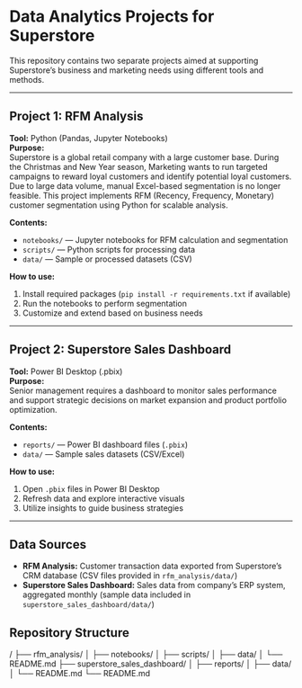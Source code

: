 # Data Analytics Projects for Superstore

This repository contains two separate projects aimed at supporting Superstore’s business and marketing needs using different tools and methods.

---

## Project 1: RFM Analysis

**Tool:** Python (Pandas, Jupyter Notebooks)  
**Purpose:**  
Superstore is a global retail company with a large customer base. During the Christmas and New Year season, Marketing wants to run targeted campaigns to reward loyal customers and identify potential loyal customers.  
Due to large data volume, manual Excel-based segmentation is no longer feasible. This project implements RFM (Recency, Frequency, Monetary) customer segmentation using Python for scalable analysis.

**Contents:**  
- `notebooks/` — Jupyter notebooks for RFM calculation and segmentation  
- `scripts/` — Python scripts for processing data  
- `data/` — Sample or processed datasets (CSV)

**How to use:**  
1. Install required packages (`pip install -r requirements.txt` if available)  
2. Run the notebooks to perform segmentation  
3. Customize and extend based on business needs

---

## Project 2: Superstore Sales Dashboard

**Tool:** Power BI Desktop (.pbix)  
**Purpose:**  
Senior management requires a dashboard to monitor sales performance and support strategic decisions on market expansion and product portfolio optimization.

**Contents:**  
- `reports/` — Power BI dashboard files (`.pbix`)  
- `data/` — Sample sales datasets (CSV/Excel)

**How to use:**  
1. Open `.pbix` files in Power BI Desktop  
2. Refresh data and explore interactive visuals  
3. Utilize insights to guide business strategies

---
## Data Sources

- **RFM Analysis:** Customer transaction data exported from Superstore’s CRM database (CSV files provided in `rfm_analysis/data/`)  
- **Superstore Sales Dashboard:** Sales data from company’s ERP system, aggregated monthly (sample data included in `superstore_sales_dashboard/data/`)  

## Repository Structure
/
├── rfm_analysis/
│   ├── notebooks/
│   ├── scripts/
│   ├── data/
│   └── README.md
├── superstore_sales_dashboard/
│   ├── reports/
│   ├── data/
│   └── README.md
└── README.md

